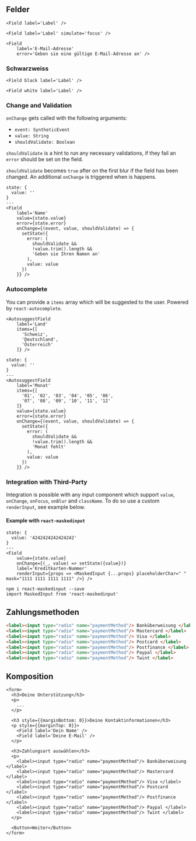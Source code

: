 ## Felder

```react|span-3
<Field label='Label' />
```

```react|span-3
<Field label='Label' simulate='focus' />
```

```react|span-3
<Field
    label='E-Mail-Adresse'
    error='Geben sie eine gültige E-Mail-Adresse an' />
```

### Schwarzweiss

```react|span-3
<Field black label='Label' />
```

```react|span-3,dark
<Field white label='Label' />
```

### Change and Validation

`onChange` gets called with the following arguments:

- `event: SyntheticEvent`
- `value: String`
- `shouldValidate: Boolean`

`shouldValidate` is a hint to run any necessary validations, if they fail an `error` should be set on the field.

`shouldValidate` becomes `true` after on the first blur if the field has been changed. An additional `onChange` is triggered when is happens.

```react
state: {
  value: ''
}
---
<Field
    label='Name'
    value={state.value}
    error={state.error}
    onChange={(event, value, shouldValidate) => {
      setState({
        error: (
          shouldValidate &&
          !value.trim().length &&
          'Geben sie Ihren Namen an'
        ),
        value: value
      })
    }} />
```

### Autocomplete

You can provide a `items` array which will be suggested to the user. Powered by `react-autocomplete`.

```react|span-3
<AutosuggestField
    label='Land'
    items={[
      'Schweiz',
      'Deutschland',
      'Österreich'
    ]} />
```

```react|span-3
state: {
  value: ''
}
---
<AutosuggestField
    label='Monat'
    items={[
      '01', '02', '03', '04', '05', '06',
      '07', '08', '09', '10', '11', '12'
    ]}
    value={state.value}
    error={state.error}
    onChange={(event, value, shouldValidate) => {
      setState({
        error: (
          shouldValidate &&
          !value.trim().length &&
          'Monat fehlt'
        ),
        value: value
      })
    }} />
```


### Integration with Third-Party

Integration is possible with any input component which support `value`, `onChange`, `onFocus`, `onBlur` and `className`. To do so use a custom `renderInput`, see example below.

#### Example with `react-maskedinput`

```react
state: {
  value: '4242424242424242'
}
---
<Field
    value={state.value}
    onChange={(_, value) => setState({value})}
    label='Kreditkarten-Nummer'
    renderInput={props => <MaskedInput {...props} placeholderChar=" " mask="1111 1111 1111 1111" />} />
```

`npm i react-maskedinput --save`  
`import MaskedInput from 'react-maskedinput'`

## Zahlungsmethoden

```html
<label><input type="radio" name="paymentMethod"/> Banküberweisung </label>
<label><input type="radio" name="paymentMethod"/> Mastercard </label>
<label><input type="radio" name="paymentMethod"/> Visa </label>
<label><input type="radio" name="paymentMethod"/> Postcard </label>
<label><input type="radio" name="paymentMethod"/> Postfinance </label>
<label><input type="radio" name="paymentMethod"/> Paypal </label>
<label><input type="radio" name="paymentMethod"/> Twint </label>
```

## Komposition

```react|noSource
<form>
  <h3>Deine Unterstützung</h3>
  <p>
    ...
  </p>

  <h3 style={{marginBottom: 0}}>Deine Kontaktinformationen</h3>
  <p style={{marginTop: 0}}>
    <Field label='Dein Name' />
    <Field label='Deine E-Mail' />
  </p>

  <h3>Zahlungsart auswählen</h3>
  <p>
    <label><input type="radio" name="paymentMethod"/> Banküberweisung </label>
    <label><input type="radio" name="paymentMethod"/> Mastercard </label>
    <label><input type="radio" name="paymentMethod"/> Visa </label>
    <label><input type="radio" name="paymentMethod"/> Postcard </label>
    <label><input type="radio" name="paymentMethod"/> Postfinance </label>
    <label><input type="radio" name="paymentMethod"/> Paypal </label>
    <label><input type="radio" name="paymentMethod"/> Twint </label>
  </p>

  <Button>Weiter</Button>
</form>
```